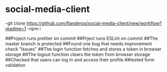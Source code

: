 # social-media-client

-git clone https://github.com/flanderos/social-media-client/new/workflow?readme=1
-npm i

##Project runs prettier on commit
##Prject runs ESLint on commit
##The master branch is protected
##Found one bug that needs improvement check "Issues"
##The login function fetches and stores a token in browser storage
##The logout function clears the token from browser storage
##Checked that users can log in and access their profile
##tested form validation
##
